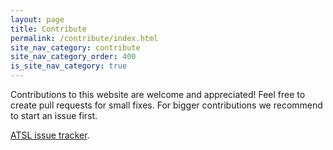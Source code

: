 ```yaml
---
layout: page
title: Contribute
permalink: /contribute/index.html
site_nav_category: contribute
site_nav_category_order: 400
is_site_nav_category: true
---
```


Contributions to this website are welcome and appreciated! Feel free to create pull requests for small fixes. For bigger contributions we recommend to start an issue first.

[ATSL issue tracker](https://github.com/google/android-testing-support-library/issues).
